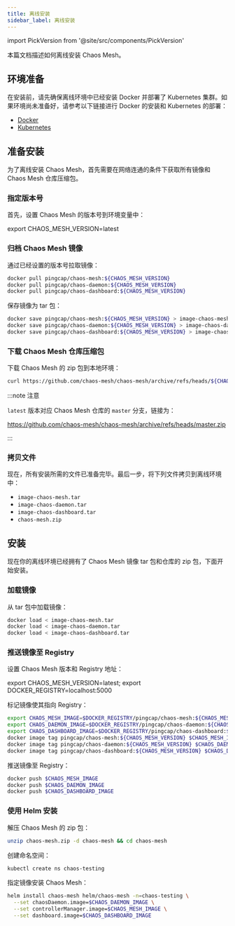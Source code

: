 ```yaml
---
title: 离线安装
sidebar_label: 离线安装
---
```


import PickVersion from '@site/src/components/PickVersion'

本篇文档描述如何离线安装 Chaos Mesh。

## 环境准备

在安装前，请先确保离线环境中已经安装 Docker 并部署了 Kubernetes 集群。如果环境尚未准备好，请参考以下链接进行 Docker 的安装和 Kubernetes 的部署：

- [Docker](https://www.docker.com/get-started)
- [Kubernetes](https://kubernetes.io/docs/setup/)

## 准备安装

为了离线安装 Chaos Mesh，首先需要在网络连通的条件下获取所有镜像和 Chaos Mesh 仓库压缩包。

### 指定版本号

首先，设置 Chaos Mesh 的版本号到环境变量中：

<PickVersion className="language-bash">
export CHAOS_MESH_VERSION=latest
</PickVersion>

### 归档 Chaos Mesh 镜像

通过已经设置的版本号拉取镜像：

```sh
docker pull pingcap/chaos-mesh:${CHAOS_MESH_VERSION}
docker pull pingcap/chaos-daemon:${CHAOS_MESH_VERSION}
docker pull pingcap/chaos-dashboard:${CHAOS_MESH_VERSION}
```

保存镜像为 tar 包：

```sh
docker save pingcap/chaos-mesh:${CHAOS_MESH_VERSION} > image-chaos-mesh.tar
docker save pingcap/chaos-daemon:${CHAOS_MESH_VERSION} > image-chaos-daemon.tar
docker save pingcap/chaos-dashboard:${CHAOS_MESH_VERSION} > image-chaos-dashboard.tar
```

### 下载 Chaos Mesh 仓库压缩包

下载 Chaos Mesh 的 zip 包到本地环境：

```sh
curl https://github.com/chaos-mesh/chaos-mesh/archive/refs/heads/${CHAOS_MESH_VERSION}.zip -o chaos-mesh.zip
```

:::note 注意

`latest` 版本对应 Chaos Mesh 仓库的 `master` 分支，链接为：

<https://github.com/chaos-mesh/chaos-mesh/archive/refs/heads/master.zip>

:::

### 拷贝文件

现在，所有安装所需的文件已准备完毕。最后一步，将下列文件拷贝到离线环境中：

- `image-chaos-mesh.tar`
- `image-chaos-daemon.tar`
- `image-chaos-dashboard.tar`
- `chaos-mesh.zip`

## 安装

现在你的离线环境已经拥有了 Chaos Mesh 镜像 tar 包和仓库的 zip 包，下面开始安装。

### 加载镜像

从 tar 包中加载镜像：

```sh
docker load < image-chaos-mesh.tar
docker load < image-chaos-daemon.tar
docker load < image-chaos-dashboard.tar
```

### 推送镜像至 Registry

设置 Chaos Mesh 版本和 Registry 地址：

<PickVersion className="language-bash">
export CHAOS_MESH_VERSION=latest;
export DOCKER_REGISTRY=localhost:5000
</PickVersion>

标记镜像使其指向 Registry：

```sh
export CHAOS_MESH_IMAGE=$DOCKER_REGISTRY/pingcap/chaos-mesh:${CHAOS_MESH_VERSION}
export CHAOS_DAEMON_IMAGE=$DOCKER_REGISTRY/pingcap/chaos-daemon:${CHAOS_MESH_VERSION}
export CHAOS_DASHBOARD_IMAGE=$DOCKER_REGISTRY/pingcap/chaos-dashboard:${CHAOS_MESH_VERSION}
docker image tag pingcap/chaos-mesh:${CHAOS_MESH_VERSION} $CHAOS_MESH_IMAGE
docker image tag pingcap/chaos-daemon:${CHAOS_MESH_VERSION} $CHAOS_DAEMON_IMAGE
docker image tag pingcap/chaos-dashboard:${CHAOS_MESH_VERSION} $CHAOS_DASHBOARD_IMAGE
```

推送镜像至 Registry：

```sh
docker push $CHAOS_MESH_IMAGE
docker push $CHAOS_DAEMON_IMAGE
docker push $CHAOS_DASHBOARD_IMAGE
```

### 使用 Helm 安装

解压 Chaos Mesh 的 zip 包：

```sh
unzip chaos-mesh.zip -d chaos-mesh && cd chaos-mesh
```

创建命名空间：

```sh
kubectl create ns chaos-testing
```

指定镜像安装 Chaos Mesh：

```sh
helm install chaos-mesh helm/chaos-mesh -n=chaos-testing \
  --set chaosDaemon.image=$CHAOS_DAEMON_IMAGE \
  --set controllerManager.image=$CHAOS_MESH_IMAGE \
  --set dashboard.image=$CHAOS_DASHBOARD_IMAGE
```
